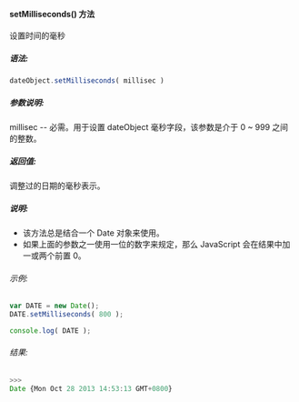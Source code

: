 #### setMilliseconds() 方法

  设置时间的毫秒

##### 语法:

  ```javascript
  dateObject.setMilliseconds( millisec )
  ```

##### 参数说明:

  millisec -- 必需。用于设置 dateObject 毫秒字段，该参数是介于 0 ~ 999 之间的整数。

##### 返回值:

  调整过的日期的毫秒表示。

##### 说明:

  - 该方法总是结合一个 Date 对象来使用。
  - 如果上面的参数之一使用一位的数字来规定，那么 JavaScript 会在结果中加一或两个前置 0。

###### 示例:

  ```javascript
  var DATE = new Date();  
  DATE.setMilliseconds( 800 );
  
  console.log( DATE );
  ```

###### 结果:

  ```javascript
  >>>
  Date {Mon Oct 28 2013 14:53:13 GMT+0800}
  ```
